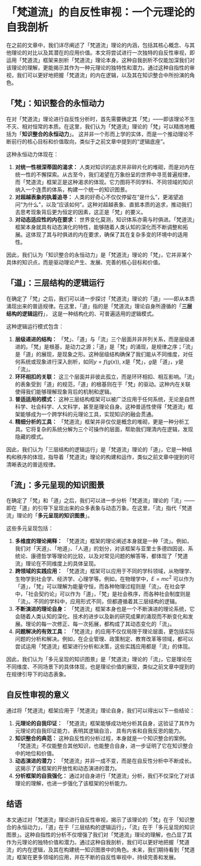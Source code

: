 # 「梵道流」的自反性审视：一个元理论的自我剖析

在之前的文章中，我们详尽阐述了「梵道流」理论的内涵，包括其核心概念、与其他理论的对比以及其潜在的应用价值。本文将尝试进行一次独特的自反性审视，即运用「梵道流」框架来剖析「梵道流」理论本身。这种自我剖析不仅能加深我们对该理论的理解，更能揭示其作为一种元理论的独特性和潜力。通过这种自指性的审视，我们可以更好地把握「梵道流」的内在逻辑，以及其在知识整合中所扮演的角色。

## 「梵」：知识整合的永恒动力

在对「梵道流」理论进行自反性分析时，首先需要确定其「梵」——即该理论不生不灭、相对恒常的本质。在这里，我们认为「梵道流」理论的「梵」可以精炼地概括为「**知识整合的永恒动力**」。 这并非一个形而上学的实体，而是一个推动理论不断前行的核心目标和价值取向，类似于之前文章中提到的“逻辑底座”。

这种永恒动力体现在：

1.  **对统一性根深蒂固的渴求：** 人类对知识的追求并非碎片化的堆砌，而是对内在统一性的不懈探索。从古至今，我们渴望在万象纷呈的世界中寻觅普遍规律，而「梵道流」框架正是这种渴求的体现。它力图将不同学科、不同领域的知识纳入一个连贯的体系，构建一个统一的知识图景。
2.  **对超越表象的执着追寻：** 人类的好奇心不仅仅停留在“是什么”，更渴望追问“为什么”，以及“应该如何”。这种对超越表象、直抵本质的追求，推动我们去思考现象背后更为恒定的因素，这正是「梵」的要义。
3.  **对动态适应性的内在要求：** 世界变化莫测，知识体系亦需与时俱进。「梵道流」框架本身就具有动态演化的特性，能够随着人类认知的深化而不断调整和拓展。这体现了其与时俱进的内在要求，确保了其在复杂多变的环境中的适用性。

因此，我们认为「知识整合的永恒动力」是「梵道流」理论的「梵」，它并非某个具体的知识点，而是驱动理论产生、发展、完善的核心目标和价值。

## 「道」：三层结构的逻辑运行

在确定了「梵」之后，我们可以进一步探讨「梵道流」理论的「道」——即从本质涌现出来的普适规律。在这里，「道」指的是「梵道流」理论自身所遵循的「**三层结构的逻辑运行**」， 这是一种结构化的、可普遍适用的逻辑模式。

这种逻辑运行模式包含：

1.  **层级递进的结构：** 「梵」、「道」与「流」三个层面并非并列关系，而是层级递进的。「梵」是根基，是动力之源；「道」是「梵」的涌现，是规律之序；「流」是「道」的展现，是现象之形。这种层级结构确保了我们能从不同维度，对任何系统或现象进行深入剖析，如同$y = f(g(x))$, $x$是「梵」，$g$是「道」，$y$是「流」。
2.  **环环相扣的关联：** 这三个层面并非彼此孤立，而是环环相扣、相互影响。「流」的表象受到「道」的规范，「道」的根基则在于「梵」的驱动。这种内在关联使得我们能够理解现象背后的机制和逻辑。
3.  **普适适用的模式：** 这种三层结构框架可以被广泛应用于任何系统，无论是自然科学、社会科学、人文科学，甚至是理论自身。这种普适性使得「梵道流」框架能够成为一个跨学科的元理论工具，实现知识的融会贯通。
4.  **精细分析的工具：** 「梵道流」框架并非仅仅是概念的堆砌，更是一种分析工具。它将复杂的系统分解为三个可操作的层面，帮助我们理清内在逻辑，发现隐藏的模式。

因此，我们认为「三层结构的逻辑运行」是「梵道流」理论的「道」，它是一种结构和秩序的体现，指导着「梵道流」理论的构建和运作，类似之前文章中提到的可清晰表达的普适规律。

## 「流」：多元呈现的知识图景

在确定了「梵」和「道」之后，我们可以进一步分析「梵道流」理论的「流」——即在「道」的引导下呈现出来的众多表象与动态万象。在这里，「流」指代「梵道流」理论的「**多元呈现的知识图景**」。

这些多元呈现包括：

1.  **多维度的理论阐释：** 「梵道流」框架的理论阐述本身就是一种「流」。例如，我们对「天道」、「地道」、「人道」的划分，对该框架与亚里士多德四因说、系统论、康德哲学等理论的比较，以及对常见问题的解答等，都体现了「梵道流」理论在不同维度上的具体呈现。
2.  **跨领域的实践应用：** 「梵道流」框架可以应用于不同的学科领域，从物理学、生物学到社会学、经济学、心理学等。例如，在物理学中，$E=mc^2$ 可以作为「道」，「梵」可以理解为能量守恒，而各种物理过程则是「流」。在社会学中，「社会契约论」可以作为「道」，「梵」是社会秩序，而各种社会制度则是「流」。不同的学科中，应用形式不同，但都遵循着其三层结构的逻辑。
3.  **不断演进的理论自身：** 「梵道流」框架本身也是一个不断演进的理论系统，它会随着人类认知的深化、技术的进步以及新的研究成果的涌现而不断变化和发展。理论的每一次修正、每一次拓展，都构成了其动态变化的「流」。
4.  **问题解决的有效工具：** 「梵道流」的应用不仅仅局限于理论层面，更包括实际问题的分析和解决。例如，在企业管理、政策制定、教育改革等领域，都可以尝试运用「梵道流」框架进行分析和决策，这些实践应用都是「流」的体现。

因此，我们认为「多元呈现的知识图景」是「梵道流」理论的「流」，它是理论在不同维度、不同场景下的具体体现，也是理论价值的展现，类似之前文章中提到的在规律引导下的动态表象。

## 自反性审视的意义

通过将「梵道流」框架应用于「梵道流」理论自身，我们可以得出以下一些结论：

1.  **元理论的自我印证：** 「梵道流」框架能够成功地分析其自身，这验证了其作为元理论的自我印证能力，表明其逻辑自洽， 具有内省和自我反思的能力。
2.  **知识整合的典范：** 这种自反性的分析过程，本身就是一个知识整合的案例。「梵道流」不仅能整合其他知识，也能整合自身，进一步证明了它在知识整合中的地位和价值。
3.  **动态演进的潜力：** 「梵道流」并非一成不变，而是在自反性分析中不断成长。这揭示了该框架的开放性和动态演进的潜力。
4.  **分析框架的自我强化：** 通过对自身进行「梵道流」分析，我们不仅深化了对该理论的理解，也进一步强化了该框架的分析能力。

## 结语

本文通过对「梵道流」理论进行自反性审视，揭示了该理论的「梵」在于「知识整合的永恒动力」，「道」在于「三层结构的逻辑运行」，「流」在于「多元呈现的知识图景」。这种自指性的分析不仅增强了我们对「梵道流」理论的理解，也凸显了其作为元理论的独特价值和潜力。通过这种自我剖析，我们可以更好地把握「梵道流」的内在逻辑，及其在构建统一知识图景中的角色。未来，我们期待看到「梵道流」框架在更多领域的应用，并在不断的自反性审视中，持续完善和发展。
